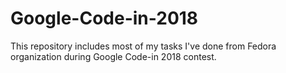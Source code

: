 # Google-Code-in-2018

This repository includes most of my tasks I've done from Fedora organization during Google Code-in 2018 contest.
